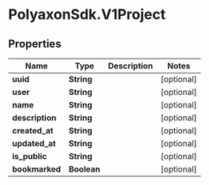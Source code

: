# PolyaxonSdk.V1Project

## Properties
Name | Type | Description | Notes
------------ | ------------- | ------------- | -------------
**uuid** | **String** |  | [optional] 
**user** | **String** |  | [optional] 
**name** | **String** |  | [optional] 
**description** | **String** |  | [optional] 
**created_at** | **String** |  | [optional] 
**updated_at** | **String** |  | [optional] 
**is_public** | **String** |  | [optional] 
**bookmarked** | **Boolean** |  | [optional] 



